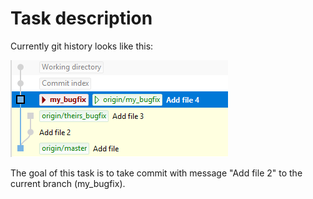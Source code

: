 # Task description

Currently git history looks like this:

![Git Cherry](./assets/git-cherry.png)

The goal of this task is to take commit with message "Add file 2" to the current branch (my_bugfix).